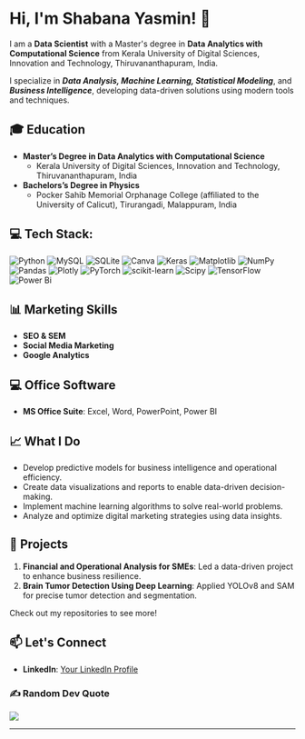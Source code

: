 # Hi, I'm Shabana Yasmin! 👋

I am a **Data Scientist** with a Master's degree in **Data Analytics with Computational Science** from Kerala University of Digital Sciences, Innovation and Technology, Thiruvananthapuram, India. 

I specialize in ***Data Analysis, Machine Learning, Statistical Modeling***, and ***Business Intelligence***, developing data-driven solutions using modern tools and techniques.

## 🎓 Education
- **Master’s Degree in Data Analytics with Computational Science**
  - Kerala University of Digital Sciences, Innovation and Technology, Thiruvananthapuram, India
- **Bachelors’s Degree in Physics**
  - Pocker Sahib Memorial Orphanage College (affiliated to the University of Calicut), Tirurangadi, Malappuram, India

## 💻 Tech Stack:
![Python](https://img.shields.io/badge/python-3670A0?style=for-the-badge&logo=python&logoColor=ffdd54) ![MySQL](https://img.shields.io/badge/mysql-4479A1.svg?style=for-the-badge&logo=mysql&logoColor=white) ![SQLite](https://img.shields.io/badge/sqlite-%2307405e.svg?style=for-the-badge&logo=sqlite&logoColor=white) ![Canva](https://img.shields.io/badge/Canva-%2300C4CC.svg?style=for-the-badge&logo=Canva&logoColor=white) ![Keras](https://img.shields.io/badge/Keras-%23D00000.svg?style=for-the-badge&logo=Keras&logoColor=white) ![Matplotlib](https://img.shields.io/badge/Matplotlib-%23ffffff.svg?style=for-the-badge&logo=Matplotlib&logoColor=black) ![NumPy](https://img.shields.io/badge/numpy-%23013243.svg?style=for-the-badge&logo=numpy&logoColor=white) ![Pandas](https://img.shields.io/badge/pandas-%23150458.svg?style=for-the-badge&logo=pandas&logoColor=white) ![Plotly](https://img.shields.io/badge/Plotly-%233F4F75.svg?style=for-the-badge&logo=plotly&logoColor=white) ![PyTorch](https://img.shields.io/badge/PyTorch-%23EE4C2C.svg?style=for-the-badge&logo=PyTorch&logoColor=white) ![scikit-learn](https://img.shields.io/badge/scikit--learn-%23F7931E.svg?style=for-the-badge&logo=scikit-learn&logoColor=white) ![Scipy](https://img.shields.io/badge/SciPy-%230C55A5.svg?style=for-the-badge&logo=scipy&logoColor=%white) ![TensorFlow](https://img.shields.io/badge/TensorFlow-%23FF6F00.svg?style=for-the-badge&logo=TensorFlow&logoColor=white) ![Power Bi](https://img.shields.io/badge/power_bi-F2C811?style=for-the-badge&logo=powerbi&logoColor=black)

## 📊 Marketing Skills
- **SEO & SEM**
- **Social Media Marketing**
- **Google Analytics**

## 💻 Office Software
- **MS Office Suite**: Excel, Word, PowerPoint, Power BI

## 📈 What I Do
- Develop predictive models for business intelligence and operational efficiency.
- Create data visualizations and reports to enable data-driven decision-making.
- Implement machine learning algorithms to solve real-world problems.
- Analyze and optimize digital marketing strategies using data insights.

## 🌟 Projects
1. **Financial and Operational Analysis for SMEs**: Led a data-driven project to enhance business resilience.
2. **Brain Tumor Detection Using Deep Learning**: Applied YOLOv8 and SAM for precise tumor detection and segmentation.

Check out my repositories to see more!

## 📫 Let's Connect
- **LinkedIn**: [Your LinkedIn Profile](https://linkedin.com/in/yourprofile)

### ✍️ Random Dev Quote
![](https://quotes-github-readme.vercel.app/api?type=horizontal&theme=light)

---
